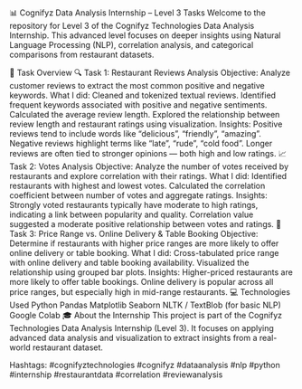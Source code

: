 📊 Cognifyz Data Analysis Internship – Level 3 Tasks
Welcome to the repository for Level 3 of the Cognifyz Technologies Data Analysis Internship. This advanced level focuses on deeper insights using Natural Language Processing (NLP), correlation analysis, and categorical comparisons from restaurant datasets.

🧪 Task Overview
🔍 Task 1: Restaurant Reviews Analysis
Objective: Analyze customer reviews to extract the most common positive and negative keywords.
What I did:
Cleaned and tokenized textual reviews.
Identified frequent keywords associated with positive and negative sentiments.
Calculated the average review length.
Explored the relationship between review length and restaurant ratings using visualization.
Insights:
Positive reviews tend to include words like “delicious”, “friendly”, “amazing”.
Negative reviews highlight terms like “late”, “rude”, “cold food”.
Longer reviews are often tied to stronger opinions — both high and low ratings.
📈 Task 2: Votes Analysis
Objective: Analyze the number of votes received by restaurants and explore correlation with their ratings.
What I did:
Identified restaurants with highest and lowest votes.
Calculated the correlation coefficient between number of votes and aggregate ratings.
Insights:
Strongly voted restaurants typically have moderate to high ratings, indicating a link between popularity and quality.
Correlation value suggested a moderate positive relationship between votes and ratings.
🧾 Task 3: Price Range vs. Online Delivery & Table Booking
Objective: Determine if restaurants with higher price ranges are more likely to offer online delivery or table booking.
What I did:
Cross-tabulated price range with online delivery and table booking availability.
Visualized the relationship using grouped bar plots.
Insights:
Higher-priced restaurants are more likely to offer table bookings.
Online delivery is popular across all price ranges, but especially high in mid-range restaurants.
💻 Technologies Used
Python
Pandas
Matplotlib
Seaborn
NLTK / TextBlob (for basic NLP)
Google Colab
🎓 About the Internship
This project is part of the Cognifyz Technologies Data Analysis Internship (Level 3). It focuses on applying advanced data analysis and visualization to extract insights from a real-world restaurant dataset.

Hashtags:
#cognifyztechnologies #cognifyz #dataanalysis #nlp #python #internship #restaurantdata #correlation #reviewanalysis
